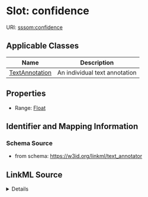 # Slot: confidence

URI: [sssom:confidence](http://w3id.org/sssom/confidence)



<!-- no inheritance hierarchy -->




## Applicable Classes

| Name | Description |
| --- | --- |
[TextAnnotation](TextAnnotation.md) | An individual text annotation






## Properties

* Range: [Float](Float.md)







## Identifier and Mapping Information







### Schema Source


* from schema: https://w3id.org/linkml/text_annotator




## LinkML Source

<details>
```yaml
name: confidence
from_schema: https://w3id.org/linkml/text_annotator
rank: 1000
slot_uri: sssom:confidence
alias: confidence
owner: TextAnnotation
domain_of:
- TextAnnotation
range: float

```
</details>